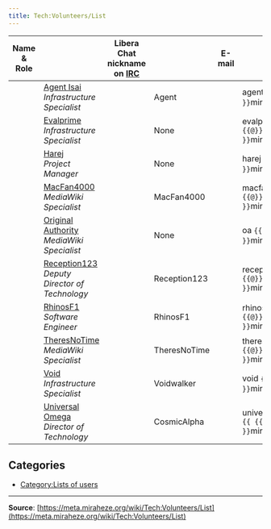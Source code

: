 ```yaml
---
title: Tech:Volunteers/List
---
```



| Name & Role | | Libera Chat nickname <br /> on [IRC](https://meta.miraheze.org/wiki/Special:MyLanguage/IRC) | | E-mail |  | Shell |  | GitHub |  | Phorge (admin) |  | Service Providers |  | Cloudflare |  | Domain Registrar |  | Grafana (admin) |
| --- | --- | --- | --- | --- | --- | --- | --- | --- | --- | --- | --- | --- | --- | --- | --- | --- | --- | --- |
| | [Agent Isai](https://meta.miraheze.org/wiki/User:Agent_Isai)<br /> *Infrastructure Specialist* | | Agent |  | agent `{{ {{@}} }}`miraheze.org |  | Root on all servers |  | Infrastructure Specialists |  | Yes |  | Yes |  | Yes |  | No |  | Yes |
| | [Evalprime](https://meta.miraheze.org/wiki/User:Evalprime)<br /> *Infrastructure Specialist* | | None |  | evalprime `{{ {{@}} }}`miraheze.org |  | Root on all servers |  | Infrastructure Specialists |  | Yes |  | No |  | Yes |  | No |  | Yes |
| | [Harej](https://meta.miraheze.org/wiki/User:Harej)<br /> *Project Manager* | | None |  | harej `{{ {{@}} }}`miraheze.org |  | No |  | No |  | No |  | Yes |  | No |  | Yes |  | No |
| | [MacFan4000](https://meta.miraheze.org/wiki/User:MacFan4000)<br /> *MediaWiki Specialist* | | MacFan4000 |  | macfan `{{ {{@}} }}`miraheze.org |  | MediaWiki servers, puppet181 |  | MediaWiki Specialists; ssl-admins |  | No |  | No |  | Yes |  | No |  | No |
| | [Original Authority](https://meta.miraheze.org/wiki/User:Original_Authority)<br /> *MediaWiki Specialist* | | None |  | oa `{{ {{@}} }}`miraheze.org |  | MediaWiki servers, puppet181 |  | MediaWiki Specialists; ssl-admins |  | No |  | No |  | Yes |  | No |  | No |
| | [Reception123](https://meta.miraheze.org/wiki/User:Reception123)<br /> *Deputy Director of Technology* | | Reception123 |  | reception `{{ {{@}} }}`miraheze.org |  | Root on all servers |  | Owner |  | Yes |  | Yes |  | Yes |  | No |  | Yes |
| | [RhinosF1](https://meta.miraheze.org/wiki/User:RhinosF1)<br /> *Software Engineer* | | RhinosF1 |  | rhinosf1 `{{ {{@}} }}`miraheze.org |  | No |  | Software Engineers |  | No |  | No |  | Yes |  | No |  | No |
| | [TheresNoTime](https://meta.miraheze.org/wiki/User:TheresNoTime)<br /> *MediaWiki Specialist* | | TheresNoTime |  | theresnotime `{{ {{@}} }}`miraheze.org |  | MediaWiki servers |  | MediaWiki Specialists |  | No |  | No |  | No |  | No |  | No |
| | [Void](https://meta.miraheze.org/wiki/User:Void)<br /> *Infrastructure Specialist* | | Voidwalker |  | void `{{ {{@}} }}`miraheze.org |  | Root on all servers |  | Owner |  | Yes |  | Yes |  | Yes |  | Yes |  | Yes |
| | [Universal Omega](https://meta.miraheze.org/wiki/User:Universal_Omega)<br /> *Director of Technology* | | CosmicAlpha |  | universalomega `{{ {{@}} }}`miraheze.org |  | Root on all servers |  | Owner |  | Yes |  | Yes |  | Yes |  | Yes |  | Yes |

## Categories

* [Category:Lists of users](https://meta.miraheze.org/wiki/Category:Lists_of_users)

----
**Source**: [https://meta.miraheze.org/wiki/Tech:Volunteers/List](https://meta.miraheze.org/wiki/Tech:Volunteers/List)